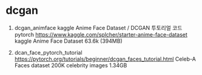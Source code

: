 # dcgan

1. dcgan_animface
   kaggle Anime Face Dataset / DCGAN 투토리얼 코드 pytorch
    https://www.kaggle.com/splcher/starter-anime-face-dataset
    kaggle Anime Face Dataset 63.6k (394MB)

2. dcan_face_pytorch_tutorial
    https://pytorch.org/tutorials/beginner/dcgan_faces_tutorial.html
    Celeb-A Faces dataset 200K celebrity images 1.34GB



